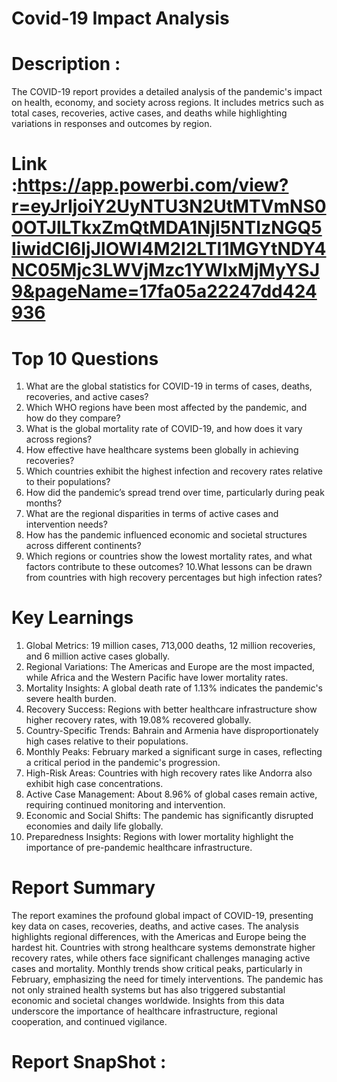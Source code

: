 # Covid-19 Impact Analysis

# Description :
The COVID-19 report provides a detailed analysis of the pandemic's impact on health, economy, and society across regions. 
It includes metrics such as total cases, recoveries, active cases, and deaths while highlighting variations in responses and outcomes by region.

# Link :https://app.powerbi.com/view?r=eyJrIjoiY2UyNTU3N2UtMTVmNS00OTJlLTkxZmQtMDA1NjI5NTIzNGQ5IiwidCI6IjJlOWI4M2I2LTI1MGYtNDY4NC05Mjc3LWVjMzc1YWIxMjMyYSJ9&pageName=17fa05a22247dd424936

# Top 10 Questions
1. What are the global statistics for COVID-19 in terms of cases, deaths, recoveries, and active cases?
2. Which WHO regions have been most affected by the pandemic, and how do they compare?
3. What is the global mortality rate of COVID-19, and how does it vary across regions?
4. How effective have healthcare systems been globally in achieving recoveries?
5. Which countries exhibit the highest infection and recovery rates relative to their populations?
6. How did the pandemic’s spread trend over time, particularly during peak months?
7. What are the regional disparities in terms of active cases and intervention needs?
8. How has the pandemic influenced economic and societal structures across different continents?
9. Which regions or countries show the lowest mortality rates, and what factors contribute to these outcomes?
10.What lessons can be drawn from countries with high recovery percentages but high infection rates?

# Key Learnings
1. Global Metrics: 19 million cases, 713,000 deaths, 12 million recoveries, and 6 million active cases globally.
2. Regional Variations: The Americas and Europe are the most impacted, while Africa and the Western Pacific have lower mortality rates.
3. Mortality Insights: A global death rate of 1.13% indicates the pandemic's severe health burden.
4. Recovery Success: Regions with better healthcare infrastructure show higher recovery rates, with 19.08% recovered globally.
5. Country-Specific Trends: Bahrain and Armenia have disproportionately high cases relative to their populations.
6. Monthly Peaks: February marked a significant surge in cases, reflecting a critical period in the pandemic's progression.
7. High-Risk Areas: Countries with high recovery rates like Andorra also exhibit high case concentrations.
8. Active Case Management: About 8.96% of global cases remain active, requiring continued monitoring and intervention.
9. Economic and Social Shifts: The pandemic has significantly disrupted economies and daily life globally.
10. Preparedness Insights: Regions with lower mortality highlight the importance of pre-pandemic healthcare infrastructure.
   
# Report Summary
The report examines the profound global impact of COVID-19, presenting key data on cases, recoveries, deaths, and active cases. 
The analysis highlights regional differences, with the Americas and Europe being the hardest hit. Countries with strong healthcare 
systems demonstrate higher recovery rates, while others face significant challenges managing active cases and mortality. Monthly trends 
show critical peaks, particularly in February, emphasizing the need for timely interventions. The pandemic has not only strained health 
systems but has also triggered substantial economic and societal changes worldwide. Insights from this data underscore the importance of 
healthcare infrastructure, regional cooperation, and continued vigilance.

# Report SnapShot : 
